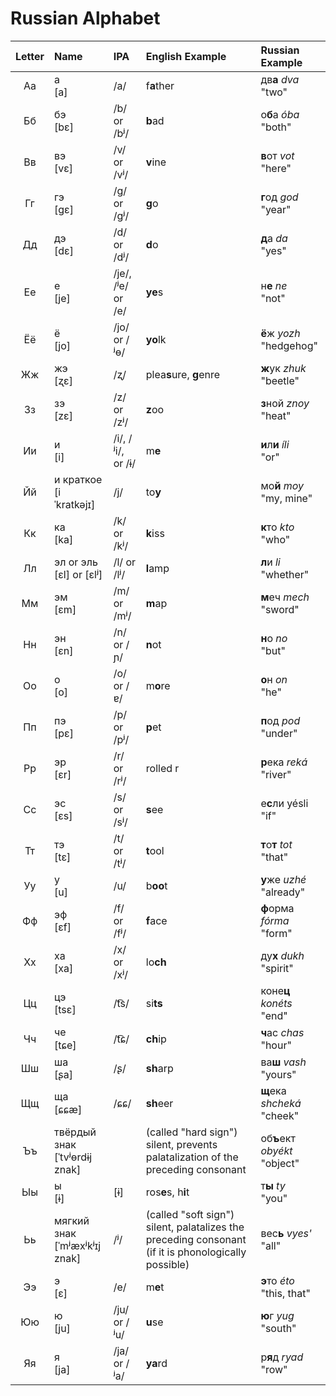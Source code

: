 # Russian Alphabet

| Letter | Name         | IPA                | English Example         | Russian Example                |
| :----: | :----------- | :----------------- | :---------------------- | :----------------------------- |
| Aa     | a<br/>[a]    | /a/                | f**a**ther              | дв**а** *dva*<br/>"two"        |
| Бб     | бэ<br/>[bɛ]  | /b/ or /bʲ/        | **b**ad                 | о**б**а *óba*<br/>"both"       |
| Вв     | вэ<br/>[vɛ]  | /v/ or /vʲ/        | **v**ine                | **в**от *vot*<br/>"here"       |
| Гг     | гэ<br/>[ɡɛ]  |	/ɡ/ or /gʲ/        | **g**o                  | **г**од *god*<br/>"year"       |
| Дд     | дэ<br/>[dɛ]  | /d/ or /dʲ/        | **d**o                  | **д**а *da*<br/>"yes"          |
| Ее     | е<br/>[je]   | /je/, /ʲe/ or /e/  | **ye**s                 | н**е** *ne*<br/>"not"          |
| Ёё     | ё<br/>[jo]   | /jo/ or /ʲɵ/       | **yo**lk                | **ё**ж *yozh*<br/>"hedgehog"   |
| Жж     | жэ<br/>[ʐɛ]  | /ʐ/                | plea**s**ure, **g**enre | **ж**ук *zhuk*<br/>"beetle"    |
| Зз     | зэ<br/>[zɛ]  | /z/ or /zʲ/        | **z**oo                 | **з**ной *znoy*<br/>"heat"     |
| Ии     | и<br/>[i]    | /i/, /ʲi/, or /ɨ/  | m**e**                  | **и**л**и** *íli*<br/>"or"     |
| Йй     | и краткое<br/>[i ˈkratkəjɪ] | /j/ | to**y**                 | мо**й** *moy*<br/>"my, mine"   |
| Кк     | ка<br/>[ka] | /k/ or /kʲ/         | **k**iss                | **к**то *kto*<br/>"who"        |
| Лл     | эл or эль<br/>[ɛl] or [ɛlʲ] | /l/ or /lʲ/ | **l**amp        | **л**и *li*<br/>"whether"      |
| Мм     | эм<br/>[ɛm]  | /m/ or /mʲ/        | **m**ap                 | **м**еч *mech*<br/>"sword"     |
| Нн     | эн<br/>[ɛn]  | /n/ or /ɲ/         | **n**ot                 | **н**о *no*<br/>"but"          |
| Оо     | о<br/>[о]    | /o/ or /ɐ/         | m**o**re                | **о**н *on*<br/>"he"           |
| Пп     | пэ<br/>[pɛ]  | /p/ or /pʲ/        | **p**et                 | **п**од *pod*<br/>"under"      |
| Рр     | эр<br/>[ɛr]  | /r/ or /rʲ/        | rolled r                | **р**ека *reká*<br/>"river"    |
| Cc     | эс<br/>[ɛs]  | /s/ or /sʲ/        | **s**ee                 | е**с**ли yésli<br/>"if"        |
| Тт     | тэ<br/>[tɛ]  | /t/ or /tʲ/        | **t**ool                | **т**о**т** *tot*<br/>"that"   |
| Уу     | у<br/>[u]    | /u/                | b**oo**t                | **у**же *uzhé*<br/>"already"   |
| Фф     | эф<br/>[ɛf]  | /f/ or /fʲ/        | **f**ace                | **ф**орма *fórma*<br/>"form"   |
| Хх     | ха<br/>[xa]  | /x/ or /xʲ/        | lo**ch**                | ду**х** *dukh*<br/>"spirit"    |
| Цц     | цэ<br/>[tsɛ] | /t͡s/               | si**ts**                | коне**ц** *konéts*<br/>"end"   |
| Чч     | че<br/>[tɕe] | /t͡ɕ/               | **ch**ip                | **ч**ас *chas*<br/>"hour"      |
| Шш     | ша<br/>[ʂa]  | /ʂ/                | **sh**arp               | ва**ш** *vash*<br/>"yours"     |
| Щщ     | ща<br/>[ɕɕæ] | /ɕɕ/               | **sh**eer               | **щ**ека *shcheká*<br/>"cheek" |
| Ъъ     | твёрдый знак<br/>[ˈtvʲɵrdɨj znak] | | (called "hard sign") silent, prevents palatalization of the preceding consonant | об**ъ**ект *obyékt*<br/>"object" |
| Ыы     | ы<br/>[ɨ]    | [ɨ]                | ros**e**s, h**i**t      | т**ы** *ty*<br/>"you"          |
| Ьь     | мягкий знак<br/>[ˈmʲæxʲkʲɪj znak] | /ʲ/ | (called "soft sign") silent, palatalizes the preceding consonant (if it is phonologically possible) | вес**ь** *vyes'*<br/>"all" |
| Ээ     | э<br/>[ɛ]    | /e/                | m**e**t                 | **э**то *éto*<br/>"this, that" |
| Юю     | ю<br/>[ju]   | /ju/ or /ʲu/       | **u**se                 | **ю**г *yug*<br/>"south"       |
| Яя     | я<br/>[ja]   | /ja/ or /ʲa/       | **ya**rd                | р**я**д *ryad*<br/>"row"       |
